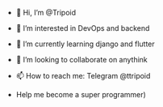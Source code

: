 - 👋 Hi, I’m @Tripoid
- 👀 I’m interested in DevOps and backend
- 🌱 I’m currently learning django and flutter
- 💞️ I’m looking to collaborate on anythink
- 📫 How to reach me: Telegram @ttripoid

- Help me become a super programmer)
